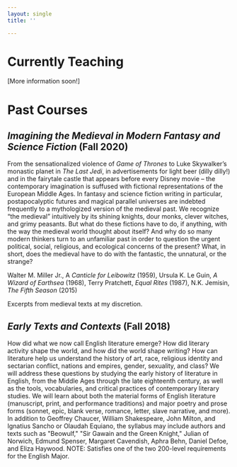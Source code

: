 ```yaml
---
layout: single
title: ''

---
```

# Currently Teaching

\[More information soon!\]

# Past Courses

## _Imagining the Medieval in Modern Fantasy and Science Fiction_ (Fall 2020)

From the sensationalized violence of _Game of Thrones_ to Luke Skywalker’s monastic planet in _The Last Jedi_, in advertisements for light beer (dilly dilly!) and in the fairytale castle that appears before every Disney movie – the contemporary imagination is suffused with fictional representations of the European Middle Ages. In fantasy and science fiction writing in particular, postapocalyptic futures and magical parallel universes are indebted frequently to a mythologized version of the medieval past. We recognize “the medieval” intuitively by its shining knights, dour monks, clever witches, and grimy peasants. But what do these fictions have to do, if anything, with the way the medieval world thought about itself? And why do so many modern thinkers turn to an unfamiliar past in order to question the urgent political, social, religious, and ecological concerns of the present? What, in short, does the medieval have to do with the fantastic, the unnatural, or the strange?

Walter M. Miller Jr., A _Canticle for Leibowitz_ (1959), Ursula K. Le Guin, _A Wizard of Earthsea_ (1968), Terry Pratchett, _Equal Rites_ (1987), N.K. Jemisin, _The Fifth Season_ (2015)

Excerpts from medieval texts at my discretion.

## _Early Texts and Contexts_ (Fall 2018)

How did what we now call English literature emerge? How did literary activity shape the world, and how did the world shape writing? How can literature help us understand the history of art, race, religious identity and sectarian conflict, nations and empires, gender, sexuality, and class? We will address these questions by studying the early history of literature in English, from the Middle Ages through the late eighteenth century, as well as the tools, vocabularies, and critical practices of contemporary literary studies. We will learn about both the material forms of English literature (manuscript, print, and performance traditions) and major poetry and prose forms (sonnet, epic, blank verse, romance, letter, slave narrative, and more). In addition to Geoffrey Chaucer, William Shakespeare, John Milton, and Ignatius Sancho or Olaudah Equiano, the syllabus may include authors and texts such as "Beowulf," "Sir Gawain and the Green Knight," Julian of Norwich, Edmund Spenser, Margaret Cavendish, Aphra Behn, Daniel Defoe, and Eliza Haywood. NOTE: Satisfies one of the two 200-level requirements for the English Major.
